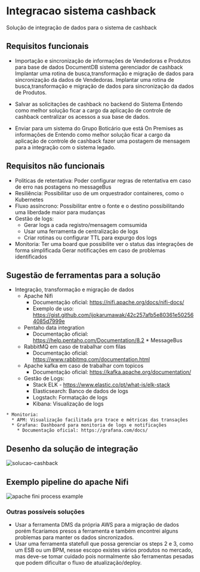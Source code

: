# Integracao sistema cashback
Solução de integração de dados para o sistema de cashback

## Requisitos funcionais
	
* Importação e sincronização de informações de Vendedoras e Produtos para base de dados DocumentDB sistema gerenciador de cashback
	Implantar uma rotina de busca,transformação e migração de dados para sincronização da dados de Vendedoras.
	Implantar uma rotina de busca,transformação e migração de dados para sincronização da dados de Produtos.
	
* Salvar as solicitações de cashback no backend do Sistema 
	Entendo como melhor solução ficar a cargo da aplicação de controle de cashback centralizar os acessos a sua base de dados.

* Enviar para um sistema do Grupo Boticário que está On Premises as informações de 
	Entendo como melhor solução ficar a cargo da aplicação de controle de cashback fazer uma postagem de mensagem para a integração com o sistema legado.

## Requisitos não funcionais
* Politicas de retentativa: Poder configurar regras de retentativa em caso de erro nas postagens no messageBus
* Resiliência: Possibilitar uso de um orquestrador containeres, como o Kubernetes
* Fluxo assíncrono: Possibilitar entre o fonte e o destino possibilitando uma liberdade maior para mudanças
* Gestão de logs: 
    * Gerar logs a cada registro/mensagem comsumida
    * Usar uma ferramenta de centralização de logs
    * Criar rotinas ou configurar TTL para expurgo dos logs
* Monitoria: Ter uma board que possibilite ver o status das integrações de forma simplificada
		Gerar notificações em caso de problemas identificados

## Sugestão de ferramentas para a solução	
   * Integração, transformação e migração de dados
       * Apache Nifi
         * Documentação oficial: https://nifi.apache.org/docs/nifi-docs/
         * Exemplo de uso: https://gist.github.com/ijokarumawak/42c257afb5e80361e502564085d7999e
       * Pentaho data integration
         * Documentação oficial: https://help.pentaho.com/Documentation/8.2
    * MessageBus
       * RabbitMQ em caso de trabalhar com filas
         * Documentação oficial: https://www.rabbitmq.com/documentation.html
       * Apache kafka em caso de trabalhar com topicos
            * Documentação oficial: https://kafka.apache.org/documentation/
     * Gestão de Logs:
       * Stack ELK - https://www.elastic.co/pt/what-is/elk-stack
       * Elasticsearch: Banco de dados de logs
       * Logstach: Formatação de logs
       * Kibana: Visualização de logs
     			
    * Monitoria:
      * APM: Visualização facilitada pra trace e métricas das transações        
      * Grafana: Dashboard para monitoria de logs e notificações
        * Documentação oficial: https://grafana.com/docs/

## Desenho da solução de integração	
![solucao-cashback](https://user-images.githubusercontent.com/10811002/88494380-42203700-cf8c-11ea-92da-36790ff4b411.png)

## Exemplo pipeline do apache Nifi
![apache fini process example](https://user-images.githubusercontent.com/10811002/88494601-32552280-cf8d-11ea-85e7-61eea0fc81c4.png)

### Outras possíveis soluções
   * Usar a ferramenta DMS da própria AWS para a migração de dados
porém ficaríamos presos a ferramenta e também encontrei
alguns problemas para manter os dados sincronizados.
   * Usar uma ferramenta statefull que possa gerenciar os steps 2 e 3, como um ESB ou um BPM, nesse escopo existes vários produtos no mercado, mas deve-se tomar cuidado pois normalmente são ferramentas pesadas que podem dificultar o fluxo de atualização/deploy.
